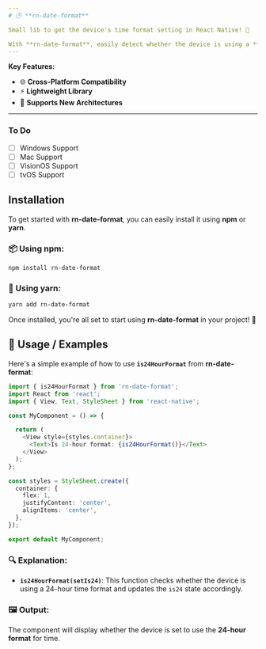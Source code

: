 ```yaml
---
# 🕒 **rn-date-format**

Small lib to get the device's time format setting in React Native! 🚀

With **rn-date-format**, easily detect whether the device is using a **12-hour** or **24-hour** time format. Perfect for tailoring your app’s time display based on user preferences! 🌍⏰
---
```


**Key Features:**

- 🌐 **Cross-Platform Compatibility**
- ⚡ **Lightweight Library**
- 🚀 **Supports New Architectures**

---

### To Do

- [ ] Windows Support
- [ ] Mac Support
- [ ] VisionOS Support
- [ ] tvOS Support

## Installation

To get started with **rn-date-format**, you can easily install it using **npm** or **yarn**.

### 📦 Using npm:

```bash
npm install rn-date-format
```

### 🔧 Using yarn:

```bash
yarn add rn-date-format
```

Once installed, you're all set to start using **rn-date-format** in your project! 🚀

## 📝 Usage / Examples

Here's a simple example of how to use **`is24HourFormat`** from **rn-date-format**:

```typescript
import { is24HourFormat } from 'rn-date-format';
import React from 'react';
import { View, Text, StyleSheet } from 'react-native';

const MyComponent = () => {

  return (
    <View style={styles.container}>
      <Text>Is 24-hour format: {is24HourFormat()}</Text>
    </View>
  );
};

const styles = StyleSheet.create({
  container: {
    flex: 1,
    justifyContent: 'center',
    alignItems: 'center',
  },
});

export default MyComponent;
```

### 🔍 Explanation:

- **`is24HourFormat(setIs24)`**: This function checks whether the device is using a 24-hour time format and updates the `is24` state accordingly.

### 🖼 Output:

The component will display whether the device is set to use the **24-hour format** for time.
